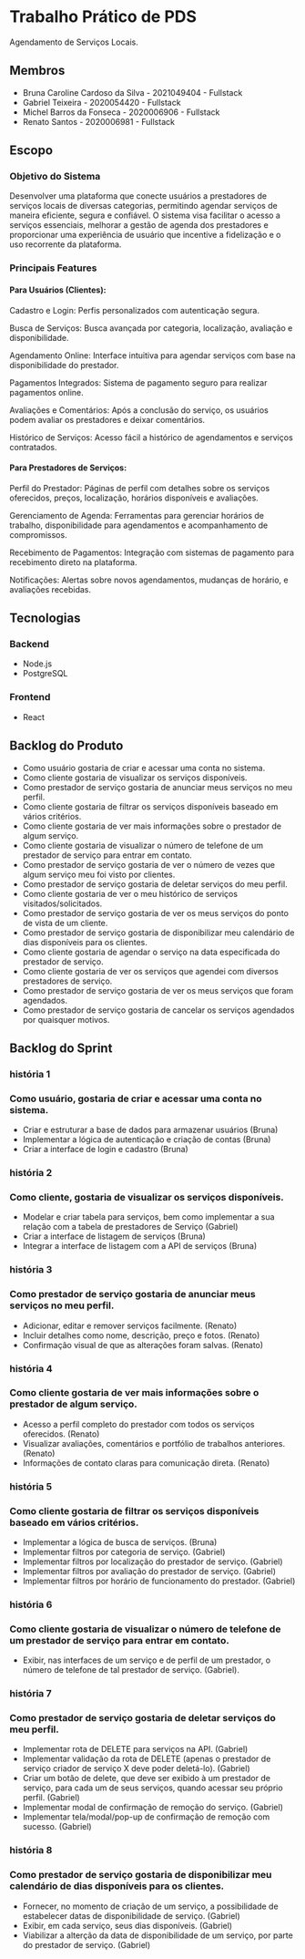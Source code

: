 
# Trabalho Prático de PDS

Agendamento de Serviços Locais.

## Membros
- Bruna Caroline Cardoso da Silva - 2021049404 - Fullstack
- Gabriel Teixeira - 2020054420 - Fullstack
- Michel Barros da Fonseca - 2020006906 - Fullstack
- Renato Santos - 2020006981 - Fullstack

## Escopo

### Objetivo do Sistema

Desenvolver uma plataforma que conecte usuários a prestadores de serviços locais de diversas categorias, permitindo agendar serviços de maneira eficiente, segura e confiável. O sistema visa facilitar o acesso a serviços essenciais, melhorar a gestão de agenda dos prestadores e proporcionar uma experiência de usuário que incentive a fidelização e o uso recorrente da plataforma.

### Principais Features
#### Para Usuários (Clientes):
Cadastro e Login: Perfis personalizados com autenticação segura.

Busca de Serviços: Busca avançada por categoria, localização, avaliação e disponibilidade.

Agendamento Online: Interface intuitiva para agendar serviços com base na disponibilidade do prestador.

Pagamentos Integrados: Sistema de pagamento seguro para realizar pagamentos online.

Avaliações e Comentários: Após a conclusão do serviço, os usuários podem avaliar os prestadores e deixar comentários.

Histórico de Serviços: Acesso fácil a histórico de agendamentos e serviços contratados.

#### Para Prestadores de Serviços:
Perfil do Prestador: Páginas de perfil com detalhes sobre os serviços oferecidos, preços, localização, horários disponíveis e avaliações.

Gerenciamento de Agenda: Ferramentas para gerenciar horários de trabalho, disponibilidade para agendamentos e acompanhamento de compromissos.

Recebimento de Pagamentos: Integração com sistemas de pagamento para recebimento direto na plataforma.

Notificações: Alertas sobre novos agendamentos, mudanças de horário, e avaliações recebidas.


## Tecnologias

### Backend
- Node.js 
- PostgreSQL

### Frontend
- React

## Backlog do Produto

- Como usuário gostaria de criar e acessar uma conta no sistema.
- Como cliente gostaria de visualizar os serviços disponíveis.
- Como prestador de serviço gostaria de anunciar meus serviços no meu perfil.
- Como cliente gostaria de filtrar os serviços disponíveis baseado em vários critérios.
- Como cliente gostaria de ver mais informações sobre o prestador de algum serviço.
- Como cliente gostaria de visualizar o número de telefone de um prestador de serviço para entrar em contato.
- Como prestador de serviço gostaria de ver o número de vezes que algum serviço meu foi visto por clientes.
- Como prestador de serviço gostaria de deletar serviços do meu perfil.
- Como cliente gostaria de ver o meu histórico de serviços visitados/solicitados.
- Como prestador de serviço gostaria de ver os meus serviços do ponto de vista de um cliente.
- Como prestador de serviço gostaria de disponibilizar meu calendário de dias disponíveis para os clientes.
- Como cliente gostaria de agendar o serviço na data especificada do prestador de serviço.
- Como cliente gostaria de ver os serviços que agendei com diversos prestadores de serviço.
- Como prestador de serviço gostaria de ver os meus serviços que foram agendados.
- Como prestador de serviço gostaria de cancelar os serviços agendados por quaisquer motivos.

## Backlog do Sprint

### história 1
### Como usuário, gostaria de criar e acessar uma conta no sistema.
  - Criar e estruturar a base de dados para armazenar usuários (Bruna)
  - Implementar a lógica de autenticação e criação de contas (Bruna)
  - Criar a interface de login e cadastro (Bruna)
### história 2
### Como cliente, gostaria de visualizar os serviços disponíveis.
  - Modelar e criar tabela para serviços, bem como implementar a sua relação com a tabela de prestadores de Serviço (Gabriel)
  - Criar a interface de listagem de serviços (Bruna)
  - Integrar a interface de listagem com a API de serviços (Bruna)
### história 3
### Como prestador de serviço gostaria de anunciar meus serviços no meu perfil.
- Adicionar, editar e remover serviços facilmente. (Renato)
- Incluir detalhes como nome, descrição, preço e fotos. (Renato)
- Confirmação visual de que as alterações foram salvas. (Renato)
### história 4
### Como cliente gostaria de ver mais informações sobre o prestador de algum serviço.
- Acesso a perfil completo do prestador com todos os serviços oferecidos. (Renato)
- Visualizar avaliações, comentários e portfólio de trabalhos anteriores. (Renato)
- Informações de contato claras para comunicação direta. (Renato)
### história 5
### Como cliente gostaria de filtrar os serviços disponíveis baseado em vários critérios.
- Implementar a lógica de busca de serviços. (Bruna)
- Implementar filtros por categoria de serviço. (Gabriel)
- Implementar filtros por localização do prestador de serviço. (Gabriel)
- Implementar filtros por avaliação do prestador de serviço. (Gabriel)
- Implementar filtros por horário de funcionamento do prestador. (Gabriel)
### história 6
### Como cliente gostaria de visualizar o número de telefone de um prestador de serviço para entrar em contato.
- Exibir, nas interfaces de um serviço e de perfil de um prestador, o número de telefone de tal prestador de serviço. (Gabriel).
### história 7
### Como prestador de serviço gostaria de deletar serviços do meu perfil.
- Implementar rota de DELETE para serviços na API. (Gabriel)
- Implementar validação da rota de DELETE (apenas o prestador de serviço criador de serviço X deve poder deletá-lo). (Gabriel)
- Criar um botão de delete, que deve ser exibido à um prestador de serviço, para cada um de seus serviços, quando acessar seu próprio perfil. (Gabriel)
- Implementar modal de confirmação de remoção do serviço. (Gabriel)
- Implementar tela/modal/pop-up de confirmação de remoção com sucesso. (Gabriel)
### história 8
### Como prestador de serviço gostaria de disponibilizar meu calendário de dias disponíveis para os clientes.
- Fornecer, no momento de criação de um serviço, a possibilidade de estabelecer datas de disponibilidade de serviço. (Gabriel)
- Exibir, em cada serviço, seus dias disponíveis. (Gabriel)
- Viabilizar a alterção da data de disponibilidade de um serviço, por parte do prestador de serviço. (Gabriel)
